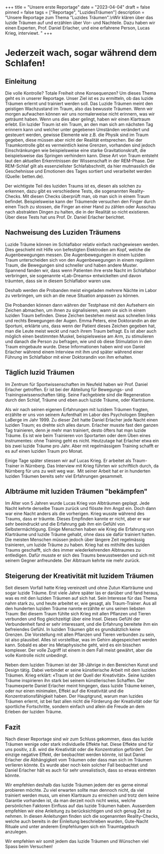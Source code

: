 +++
title = "Unsere erste Reportage"
date = "2023-04-04"
draft = false
pinned = false
tags = ["Reportage", "LuzidesTräumen"]
description = "Unsere Reportage zum Thema \"Luzides Träumen\".\nWir klären über das luzide Träumen auf und erzählen über Vor- und Nachteile. Dazu haben wir einen Experten, Prof. Daniel Erlacher, und eine erfahrene Person, Lucas Krieg, interviewt. "
+++
# Jederzeit wach, sogar während dem Schlafen! 

## Einleitung

Die volle Kontrolle? Totale Freiheit ohne Konsequenzen? Um dieses Thema geht es in unserer Reportage. Unser Ziel ist es zu ermitteln, ob das luzide Träumen erlernt und trainiert werden soll. Das Luzide Träumen meint den geistigen Wachzustand im Traum, also das bewusste Träumen. Wenn wir morgen aufwachen können wir uns normalerweise nicht erinnern, was wir geträumt haben. Wenn uns dies aber gelingt, haben wir einen Klartraum erlebt. Ein luzider Traum ist ein Traum, an den man sich am nächsten Tag erinnern kann und welcher unter gegebenen Umständen verändert und gesteuert werden, gewisse Elemente wie z.B. die Physik sind im Traum gegeben, diese müssen aber nicht der Realität entsprechen. Bei der Traumkontrolle gibt es vermeintlich keine Grenzen, vorhanden sind jedoch Einschränkungen wie beispielsweise eine starke Gravitationskraft, die beispielsweise das Springen verhindern kann. Diese Art von Traum entsteht laut den aktuellen Erkenntnissen der Wissenschaft in der REM-Phase. Der REM-Schlaf gilt als essenziellster Schlafabschnitt, da hier mutmasslich die Geschehnisse und Emotionen des Tages sortiert und verarbeitet werden (Quelle: betten.de). 

Der wichtigste Teil des luziden Traums ist es, diesen als solchen zu erkennen, dazu gibt es verschiedene Tests, die sogenannten Reality-Checks. Mit diesen Checks überprüft man, ob man sich in einem Traum befindet. Beispielsweise kann der Träumende versuchen den Finger durch einen Tisch zu stossen, die Finger an einer Hand zu zählen oder Ausschau nach abstrakten Dingen zu halten, die in der Realität so nicht existieren. Über diese Tests hat uns Prof. Dr. Daniel Erlacher berichtet. 

## Nachweisung des Luziden Träumens

Luzide Träume können im Schlaflabor relativ einfach nachgewiesen werden. Dies geschieht mit Hilfe von befestigten Elektroden am Kopf, welche die Augenbewegungen messen. Die Augenbewegungen in einem luziden Traum unterscheiden sich von den Augenbewegungen in einem regulären Traum, die Bewegungen sind schneller und haben andere Muster. Spannend fanden wir, dass wenn Patienten ihre erste Nacht im Schlaflabor verbringen, sie sogenannte «Lab-Dreams» entwickelten und davon träumten, dass sie in diesem Schlaflabor waren usw. 

Deshalb werden die Probanden meist eingeladen mehrere Nächte im Labor zu verbringen, um sich an die neue Situation anpassen zu können. 

Die Probanden können dann währen der Testphase mit den Aufsehern ein Zeichen abmachen, um ihnen zu signalisieren, wann sie sich in einem luziden Traum befinden. Diese Zeichen bestehen meist aus schnellen links und rechts Bewegungen der Augen. Emma Peters, eine Doktorandin an der Sportuni, erklärte uns, dass wenn der Patient dieses Zeichen gegeben hat, man die Leute meist weckt und nach ihrem Traum befragt. Es ist aber auch möglich einen bestimmten Muskel, beispielsweise am Arm, zu stimulieren und danach die Person zu befragen, wie und ob diese Stimulation in den Traum eingebaute wurde. Diese Informationen haben wird von Daniel Erlacher während einem Interview mit ihm und später während einer Führung im Schlaflabor mit einer Doktorandin von ihm erhalten. 

## Täglich luzid Träumen

Im Zentrum für Sportwissenschaften im Neufeld haben wir Prof. Daniel Erlacher getroffen. Er ist bei der Abteilung für Bewegungs- und Trainingswissenschaften tätig. Seine Fachgebiete sind die Regeneration durch den Schlaf, Träume und eben auch luzide Träume, oder Klarträume.  

Als wir nach seinen eigenen Erfahrungen mit luzidem Träumen fragten, erzählte er uns von seinem Aufenthalt im Labor des Psychologen Stephen LaBerge im Jahr 1999. Zu dieser Zeit hatte Daniel Erlacher jede Nacht einen luziden Traum; es drehte sich alles darum. Erlacher musste fast den ganzen Tag trainieren, denn je mehr man trainiert, desto öfters hat man luzide Träume. Es ist wie beim Trainieren von Sportarten oder dem Üben eines Instrumentes: ohne Training geht es nicht. Heutzutage hat Erlacher etwa ein bis zwei luzide Träume pro Jahr. Aber mit regelmässigem Training schafft er es auf einen luziden Traum pro Monat.   

Einige Tage später stiessen wir auf Lucas Krieg. Er arbeitet als Traum-Trainer in Nürnberg. Das Interview mit Krieg führten wir schriftlich durch, da Nürnberg für uns zu weit weg war.  Mit seiner Arbeit hat er in hunderten luziden Träumen bereits sehr viel Erfahrungen gesammelt.  

## Albträume mit luziden Träumen "bekämpfen"

Im Alter von 5 Jahren wurde Lucas Krieg von Albträumen geplagt. Jede Nacht kehrte derselbe Traum zurück und flösste ihm Angst ein. Doch dann war eine Nacht anders als die vorherigen. Krieg wusste während des Traums, dass er träumte. Dieses Empfinden kannte er nicht, aber er war sehr beeindruckt und die Erfahrung gab ihm ein Gefühl von Selbstermächtigung. Einige Menschen haben wie Krieg die Erfahrung von Klarträume und luzide Träume gehabt, ohne dass sie dafür trainiert hatten. Die meisten Menschen müssen jedoch über längere Zeit regelmässig trainieren, um luzide Träume zu haben. Krieg hat es mithilfe des luziden Traums geschafft, sich des immer wiederkehrenden Albtraumes zu entledigen. Dafür musste er sich des Traums bewusstwerden und sich mit seinem Gegner anfreundete. Der Albtraum kehrte nie mehr zurück.  

## Steigerung der Kreativität mit luzidem Träumen

Seit diesem Vorfall hatte Krieg vereinzelt und ohne Zutun Klarträume und sogar luzide Träume. Erst viele Jahre später las er darüber und fand heraus, was es mit den luziden Träumen auf sich hat. Sein Interesse für das Thema nahm stark zu, und heute arbeitet er, wie gesagt, als Traum-Trainer. Aus all den hunderten luziden Träume nannte erzählte er uns seinen liebsten Traum: Bei diesem Traum fühlte sich Krieg mit allen Pflanzen und Tieren verbunden und flog gleichzeitigt über eine Insel. Dieses Gefühl der Verbundenheit fand er sehr interessant, und die Erfahrung bereitete ihm ein befreiendes Gefühl. In luziden Träumen gibt es grundsätzlich keine Grenzen. Die Vorstellung mit allen Pflanzen und Tieren verbunden zu sein, ist also plausibel. Alles ist vorstellbar, was im Gehirn abgespeichert werden kann. Sobald es aber ins Metaphysische geht, wird es ein bisschen komplexer. Der volle Zugriff ist einem in dem Fall meist gewährt, aber die volle Kontrolle nicht unbedingt.  

Neben dem luziden Träumen ist der 38-Jährige in den Bereichen Kunst und Design tätig. Dabei verbindet er seine künstlerische Arbeit mit dem luziden Träumen. Krieg erklärt: «Traum ist der Quell der Kreativität». Seine luziden Träume inspirieren ihn stark bei seinem künstlerischen Schaffen. Der Traumexperte Daniel Erlacher meint hingegen, dass luzide Träume keinen, oder nur einen minimalen, Effekt auf die Kreativität und die Konzentrationsfähigkeit haben. Der Hauptgrund, warum man luzides Träumen erlernt, ist bei fast allen nicht die Förderung der Kreativität oder für sportliche Fortschritte, sondern einfach und allein die Freude an dem Erleben der luziden Träume.  

## **Fazit**

Nach dieser Reportage sind wir zum Schluss gekommen, dass das luzide Träumen wenige oder stark individuelle Effekte hat. Diese Effekte sind für uns positiv, z.B. wird die Kreativität oder die Konzentration gefördert. Der einzige negative Effekt, der beobachtet werden könnte, ist laut Daniel Erlacher die Abhängigkeit vom Träumen oder dass man sich im Träumen verlieren könnte. Es wurde aber noch kein solcher Fall beobachtet und Daniel Erlacher hält es auch für sehr unrealistisch, dass so etwas eintreten könnte. 

Wir empfehlen deshalb das luzide Träumen jedem der es gerne einmal probieren möchte. Zu viel erwarten sollte man dennoch nicht, da viel trainiert werden muss, um einen Klartraum zu erreichen und trotz dem keine Garantie vorhanden ist, da man derzeit noch nicht weiss, welche persönlichen Faktoren Einfluss auf das luzide Träumen haben. Ausserdem empfehlen wir eine Anleitung zu berücksichtigen und sich genug Zeit zu nehmen. In diesen Anleitungen finden sich die sogenannten Reality-Checks, welche auch bereits in der Einleitung beschrieben wurden, Gute-Nacht Rituale und unter anderem Empfehlungen sich ein Traumtagebuch anzulegen. 

Wir empfehlen wir somit jedem das luzide Träumen und Wünschen viel Spass beim Versuchen!